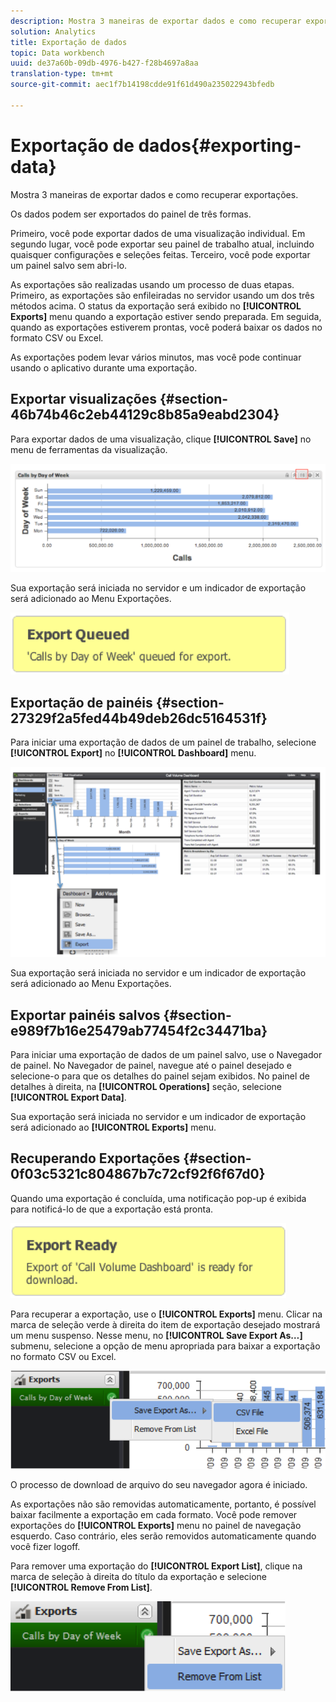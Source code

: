 ```yaml
---
description: Mostra 3 maneiras de exportar dados e como recuperar exportações.
solution: Analytics
title: Exportação de dados
topic: Data workbench
uuid: de37a60b-09db-4976-b427-f28b4697a8aa
translation-type: tm+mt
source-git-commit: aec1f7b14198cdde91f61d490a235022943bfedb

---
```



# Exportação de dados{#exporting-data}

Mostra 3 maneiras de exportar dados e como recuperar exportações.

Os dados podem ser exportados do painel de três formas.

Primeiro, você pode exportar dados de uma visualização individual. Em segundo lugar, você pode exportar seu painel de trabalho atual, incluindo quaisquer configurações e seleções feitas. Terceiro, você pode exportar um painel salvo sem abri-lo.

As exportações são realizadas usando um processo de duas etapas. Primeiro, as exportações são enfileiradas no servidor usando um dos três métodos acima. O status da exportação será exibido no **[!UICONTROL Exports]** menu quando a exportação estiver sendo preparada. Em seguida, quando as exportações estiverem prontas, você poderá baixar os dados no formato CSV ou Excel.

As exportações podem levar vários minutos, mas você pode continuar usando o aplicativo durante uma exportação.

## Exportar visualizações {#section-46b74b46c2eb44129c8b85a9eabd2304}

Para exportar dados de uma visualização, clique **[!UICONTROL Save]** no menu de ferramentas da visualização.

![](assets/export_visual.png)

Sua exportação será iniciada no servidor e um indicador de exportação será adicionado ao Menu Exportações.

![](assets/export_queued.png)

## Exportação de painéis {#section-27329f2a5fed44b49deb26dc5164531f}

Para iniciar uma exportação de dados de um painel de trabalho, selecione **[!UICONTROL Export]** no **[!UICONTROL Dashboard]** menu.

![](assets/export_dashboard.png)

Sua exportação será iniciada no servidor e um indicador de exportação será adicionado ao Menu Exportações.

## Exportar painéis salvos {#section-e989f7b16e25479ab77454f2c34471ba}

Para iniciar uma exportação de dados de um painel salvo, use o Navegador de painel. No Navegador de painel, navegue até o painel desejado e selecione-o para que os detalhes do painel sejam exibidos. No painel de detalhes à direita, na **[!UICONTROL Operations]** seção, selecione **[!UICONTROL Export Data]**.

Sua exportação será iniciada no servidor e um indicador de exportação será adicionado ao **[!UICONTROL Exports]** menu.

## Recuperando Exportações {#section-0f03c5321c804867b7c72cf92f6f67d0}

Quando uma exportação é concluída, uma notificação pop-up é exibida para notificá-lo de que a exportação está pronta.

![](assets/export_ready.png)

Para recuperar a exportação, use o **[!UICONTROL Exports]** menu. Clicar na marca de seleção verde à direita do item de exportação desejado mostrará um menu suspenso. Nesse menu, no **[!UICONTROL Save Export As…]** submenu, selecione a opção de menu apropriada para baixar a exportação no formato CSV ou Excel.

![](assets/export_save_as.png)

O processo de download de arquivo do seu navegador agora é iniciado.

As exportações não são removidas automaticamente, portanto, é possível baixar facilmente a exportação em cada formato. Você pode remover exportações do **[!UICONTROL Exports]** menu no painel de navegação esquerdo. Caso contrário, eles serão removidos automaticamente quando você fizer logoff.

Para remover uma exportação do **[!UICONTROL Export List]**, clique na marca de seleção à direita do título da exportação e selecione **[!UICONTROL Remove From List]**.

![](assets/export_remove_from_list.png)

